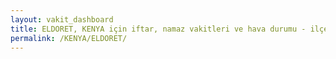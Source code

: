 ```yaml
---
layout: vakit_dashboard
title: ELDORET, KENYA için iftar, namaz vakitleri ve hava durumu - ilçe/eyalet seç
permalink: /KENYA/ELDORET/
---
```


<script type="text/javascript">
  var GLOBAL_COUNTRY = 'KENYA';
  var GLOBAL_CITY = 'ELDORET';
  var GLOBAL_STATE = '';
  var lat = 72;
  var lon = 21;
</script>

